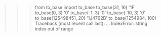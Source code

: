 >>> from to_base import to_base
>>> to_base(31, 16)
'1F'
>>> to_base(0, 3)
'0'
>>> to_base(-1, 3)
'0'
>>> to_base(-10, 3)
'0'
>>> to_base(125498451, 20)
'1J4762B'
>>> to_base(1254984, 100)
Traceback (most recent call last):
        ...
IndexError: string index out of range